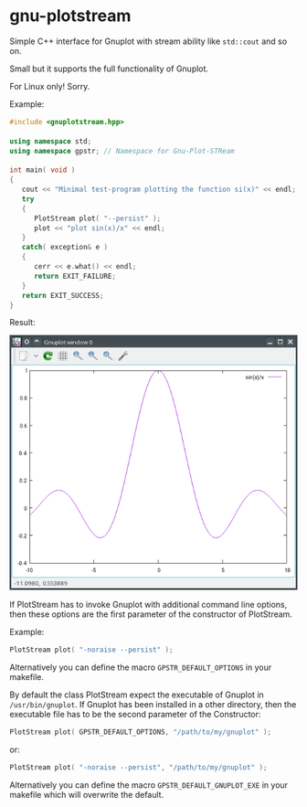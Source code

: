 # gnu-plotstream
Simple C++ interface for Gnuplot with stream ability like ```std::cout``` and so on.

Small but it supports the full functionality of Gnuplot.

For Linux only! Sorry.

Example:
```C++
#include <gnuplotstream.hpp>

using namespace std;
using namespace gpstr; // Namespace for Gnu-Plot-STReam

int main( void )
{
   cout << "Minimal test-program plotting the function si(x)" << endl;
   try
   {
      PlotStream plot( "--persist" );
      plot << "plot sin(x)/x" << endl;
   }
   catch( exception& e )
   {
      cerr << e.what() << endl;
      return EXIT_FAILURE;
   }
   return EXIT_SUCCESS;
}
```
Result:

![Result of example above](./plotstream_result.png)

If PlotStream has to invoke Gnuplot with additional command line options,
then these options are the first parameter of the constructor of PlotStream.

Example:
```C++
PlotStream plot( "-noraise --persist" );
```
Alternatively you can define the macro ```GPSTR_DEFAULT_OPTIONS``` in your makefile.

By default the class PlotStream expect the executable of Gnuplot in ```/usr/bin/gnuplot```.
If Gnuplot has been installed in a other directory,
then the executable file has to be the second parameter of the Constructor:
```C++
PlotStream plot( GPSTR_DEFAULT_OPTIONS, "/path/to/my/gnuplot" );
```
or:
```C++
PlotStream plot( "-noraise --persist", "/path/to/my/gnuplot" );
```
Alternatively you can define the macro ```GPSTR_DEFAULT_GNUPLOT_EXE``` in your makefile which will overwrite the default.